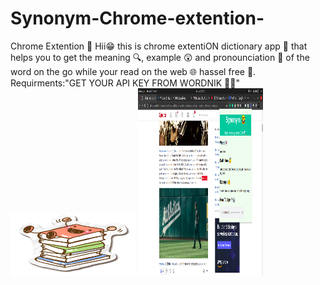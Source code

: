 # Synonym-Chrome-extention-
Chrome Extention 📌
  Hii😁 this is chrome extentiON dictionary app 🤖 that helps you to get the meaning 🔍, example 😲 and pronounciation 🙊 of the word on the go while your read on the web 🌐 hassel free 💪.
  Requirments:"GET YOUR API KEY FROM WORDNIK 🔐🔗"
  <img src="dict.png" style="width:200px; height:100px;"></img>
  <img src="screenshot_dict_cex.png" style="width:200px; height:300px;"></img>
  
